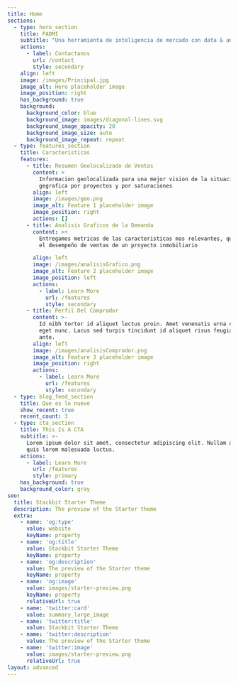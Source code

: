 ```yaml
---
title: Home
sections:
  - type: hero_section
    title: PADMI
    subtitle: "Una herramienta de inteligencia de mercado con data & analítica\_de\_demanda del mercado y sus clientes, confiable, representativa, y oportuna,\_con módulos enfocados en responder las principales preguntas del negocio"
    actions:
      - label: Contactanos
        url: /contact
        style: secondary
    align: left
    image: /images/Principal.jpg
    image_alt: Hero placeholder image
    image_position: right
    has_background: true
    background:
      background_color: blue
      background_image: images/diagonal-lines.svg
      background_image_opacity: 20
      background_image_size: auto
      background_image_repeat: repeat
  - type: features_section
    title: Caracteristicas
    features:
      - title: Resumen Geolocalizado de Ventas
        content: >
          Informacion geolocalizada para una mejor vision de la situacion
          gegrafica por proyectos y por saturaciones
        align: left
        image: /images/geo.png
        image_alt: Feature 1 placeholder image
        image_position: right
        actions: []
      - title: Analisis Graficos de la Demanda
        content: >+
          Entregamos metricas de las caracteristicas mas relevantes, que afectan
          el desempeño de ventas de un proyecto inmobiliario

        align: left
        image: /images/analisisGrafico.png
        image_alt: Feature 2 placeholder image
        image_position: left
        actions:
          - label: Learn More
            url: /features
            style: secondary
      - title: Perfil Del Comprador
        content: >-
          Id nibh tortor id aliquet lectus proin. Amet venenatis urna cursus
          eget nunc. Lacus sed turpis tincidunt id aliquet risus feugiat in
          ante.
        align: left
        image: /images/analisisComprador.png
        image_alt: Feature 3 placeholder image
        image_position: right
        actions:
          - label: Learn More
            url: /features
            style: secondary
  - type: blog_feed_section
    title: Que es lo nuevo
    show_recent: true
    recent_count: 3
  - type: cta_section
    title: This Is A CTA
    subtitle: >-
      Lorem ipsum dolor sit amet, consectetur adipiscing elit. Nullam a metus
      quis lorem malesuada luctus.
    actions:
      - label: Learn More
        url: /features
        style: primary
    has_background: true
    background_color: gray
seo:
  title: Stackbit Starter Theme
  description: The preview of the Starter theme
  extra:
    - name: 'og:type'
      value: website
      keyName: property
    - name: 'og:title'
      value: Stackbit Starter Theme
      keyName: property
    - name: 'og:description'
      value: The preview of the Starter theme
      keyName: property
    - name: 'og:image'
      value: images/starter-preview.png
      keyName: property
      relativeUrl: true
    - name: 'twitter:card'
      value: summary_large_image
    - name: 'twitter:title'
      value: Stackbit Starter Theme
    - name: 'twitter:description'
      value: The preview of the Starter theme
    - name: 'twitter:image'
      value: images/starter-preview.png
      relativeUrl: true
layout: advanced
---
```

